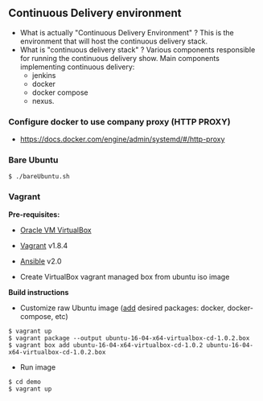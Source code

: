 ## Continuous Delivery environment

 - What is actually "Continuous Delivery Environment" ? This is the environment that will host the continuous delivery stack.
 - What is "continuous delivery stack" ? Various components responsible for running the continuous delivery show. Main components implementing continuous delivery:
   - jenkins
   - docker
   - docker compose
   - nexus. 

### Configure docker to use company proxy (HTTP PROXY)
 - https://docs.docker.com/engine/admin/systemd/#/http-proxy

### Bare Ubuntu
 `$ ./bareUbuntu.sh`


### Vagrant
**Pre-requisites:**
  * [Oracle VM VirtualBox](http://www.virtualbox.org)
  * [Vagrant](http://www.vagrantup.com) v1.8.4
  * [Ansible](http://docs.ansible.com/intro_installation.html#latest-releases-via-apt-ubuntu) v2.0

  * Create VirtualBox vagrant managed box from ubuntu iso image

**Build instructions**
 * Customize raw Ubuntu image ([add](ansible/playbook.yml) desired packages: docker, docker-compose, etc)

  ```
  $ vagrant up
  $ vagrant package --output ubuntu-16-04-x64-virtualbox-cd-1.0.2.box
  $ vagrant box add ubuntu-16-04-x64-virtualbox-cd-1.0.2 ubuntu-16-04-x64-virtualbox-cd-1.0.2.box
  ```
 * Run image

  ```
  $ cd demo
  $ vagrant up
  ```
